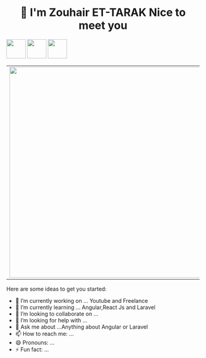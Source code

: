 
<h1 align='center'>
     👋  I'm Zouhair ET-TARAK Nice to meet you
</h1>


<code><a href="https://github.com/dotnet/core" target="_blank"><img height="50" src="https://www.vectorlogo.zone/logos/dotnet/dotnet-ar21.svg"></a></code>
<code><a href="https://www.javascript.com/" target="_blank"><img height="50" src="https://www.vectorlogo.zone/logos/javascript/javascript-horizontal.svg"></a></code>
<code><a href="https://microservices.io/" target="_blank"><img height="50" src="https://comunytek.com/wp-content/uploads/2017/03/Microservices.png"></a></code>
<center>
  <table>
  <tr>
      <td><img width="550px" align="left" src="https://github-readme-stats.vercel.app/api?username=ZEDTARIK&show_icons=true&hide_border=true&count_private=true&layout=compact" /></td>
      <td><img width="550px" align="left" src="https://github-readme-stats.vercel.app/api/top-langs/?username=ZEDTARIK&hide=html&layout=compact" /></td>
  </tr>   
</table>
</center>


Here are some ideas to get you started:

- 🔭 I’m currently working on ... Youtube and Freelance
- 🌱 I’m currently learning ... Angular,React Js and Laravel
- 👯 I’m looking to collaborate on ... 
- 🤔 I’m looking for help with ...
- 💬 Ask me about ...Anything about Angular or Laravel
- 📫 How to reach me: ...
- 😄 Pronouns: ...
- ⚡ Fun fact: ...
